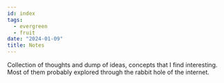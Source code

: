 ```yaml
---
id: index
tags:
  - evergreen
  - fruit
date: "2024-01-09"
title: Notes
---
```


Collection of thoughts and dump of ideas, concepts that I find interesting. Most of them probably explored through the rabbit hole of the internet.
